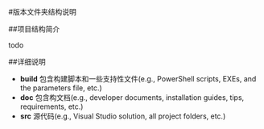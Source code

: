 #版本文件夹结构说明

##项目结构简介

todo

##详细说明
- **build** 包含构建脚本和一些支持性文件(e.g., PowerShell scripts, EXEs, and the parameters file, etc.)
- **doc** 包含构文档(e.g., developer documents, installation guides, tips, requirements, etc.) 
- **src** 源代码(e.g.,  Visual Studio solution, all project folders, etc.)